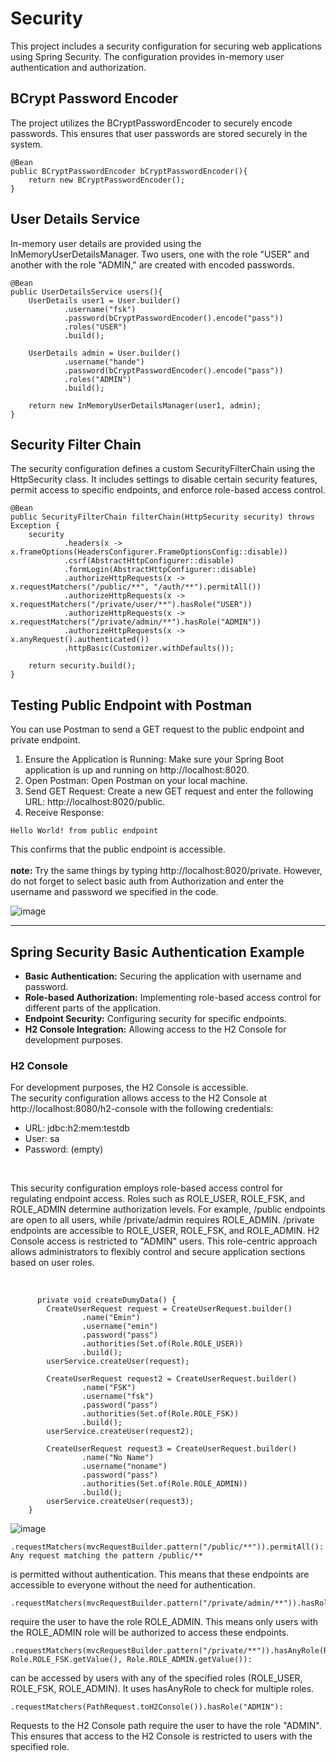 #  Security 
This project includes a security configuration for securing web applications using Spring Security. The configuration provides in-memory user authentication and authorization.

## BCrypt Password Encoder
The project utilizes the BCryptPasswordEncoder to securely encode passwords. This ensures that user passwords are stored securely in the system.
```
@Bean
public BCryptPasswordEncoder bCryptPasswordEncoder(){
    return new BCryptPasswordEncoder();
}
```

## User Details Service
In-memory user details are provided using the InMemoryUserDetailsManager. Two users, one with the role "USER" and another with the role "ADMIN," are created with encoded passwords.
```
@Bean
public UserDetailsService users(){
    UserDetails user1 = User.builder()
            .username("fsk")
            .password(bCryptPasswordEncoder().encode("pass"))
            .roles("USER")
            .build();

    UserDetails admin = User.builder()
            .username("hande")
            .password(bCryptPasswordEncoder().encode("pass"))
            .roles("ADMIN")
            .build();

    return new InMemoryUserDetailsManager(user1, admin);
}
```

## Security Filter Chain
The security configuration defines a custom SecurityFilterChain using the HttpSecurity class. It includes settings to disable certain security features, permit access to specific endpoints, and enforce role-based access control.
```
@Bean
public SecurityFilterChain filterChain(HttpSecurity security) throws Exception {
    security
            .headers(x -> x.frameOptions(HeadersConfigurer.FrameOptionsConfig::disable))
            .csrf(AbstractHttpConfigurer::disable)
            .formLogin(AbstractHttpConfigurer::disable)
            .authorizeHttpRequests(x -> x.requestMatchers("/public/**", "/auth/**").permitAll())
            .authorizeHttpRequests(x -> x.requestMatchers("/private/user/**").hasRole("USER"))
            .authorizeHttpRequests(x -> x.requestMatchers("/private/admin/**").hasRole("ADMIN"))
            .authorizeHttpRequests(x -> x.anyRequest().authenticated())
            .httpBasic(Customizer.withDefaults());

    return security.build();
}
```

## Testing Public Endpoint with Postman
You can use Postman to send a GET request to the public endpoint and private endpoint.
1. Ensure the Application is Running:
Make sure your Spring Boot application is up and running on http://localhost:8020.
2. Open Postman:
Open Postman on your local machine.
3. Send GET Request:
Create a new GET request and enter the following URL: http://localhost:8020/public.
4. Receive Response:
```
Hello World! from public endpoint
```
This confirms that the public endpoint is accessible.<br> <br> 
**note:** Try the same things by typing http://localhost:8020/private. However, do not forget to select basic auth from Authorization and enter the username and password we specified in the code.

![image](https://github.com/fettahogluhande/SpringSecurity/assets/75665898/4ac48c4d-ddc5-4e22-8781-d785bb6483dc)

<hr>

## Spring Security Basic Authentication Example

- **Basic Authentication:** Securing the application with username and password.
- **Role-based Authorization:** Implementing role-based access control for different parts of the application.
- **Endpoint Security:** Configuring security for specific endpoints.
- **H2 Console Integration:** Allowing access to the H2 Console for development purposes.

### H2 Console
For development purposes, the H2 Console is accessible.<br>
The security configuration allows access to the H2 Console at http://localhost:8080/h2-console with the following credentials:

* URL: jdbc:h2:mem:testdb
* User: sa
* Password: (empty)

<br>

<p>
    This security configuration employs role-based access control for regulating endpoint access. Roles such as ROLE_USER, ROLE_FSK, and ROLE_ADMIN determine authorization levels. For example, /public endpoints are open to all users, while /private/admin requires ROLE_ADMIN. /private endpoints are accessible to ROLE_USER, ROLE_FSK, and ROLE_ADMIN. H2 Console access is restricted to "ADMIN" users. This role-centric approach allows administrators to flexibly control and secure application sections based on user roles.
</p>


<br>

```
      private void createDumyData() {
        CreateUserRequest request = CreateUserRequest.builder()
                .name("Emin")
                .username("emin")
                .password("pass")
                .authorities(Set.of(Role.ROLE_USER))
                .build();
        userService.createUser(request);

        CreateUserRequest request2 = CreateUserRequest.builder()
                .name("FSK")
                .username("fsk")
                .password("pass")
                .authorities(Set.of(Role.ROLE_FSK))
                .build();
        userService.createUser(request2);

        CreateUserRequest request3 = CreateUserRequest.builder()
                .name("No Name")
                .username("noname")
                .password("pass")
                .authorities(Set.of(Role.ROLE_ADMIN))
                .build();
        userService.createUser(request3);
    }
```
![image](https://github.com/fettahogluhande/SpringSecurity/assets/75665898/5f4ee4d9-9e7a-45ee-891f-f9802bd18491)
```
.requestMatchers(mvcRequestBuilder.pattern("/public/**")).permitAll(): Any request matching the pattern /public/** 
```
is permitted without authentication. This means that these endpoints are accessible to everyone without the need for authentication.
```
.requestMatchers(mvcRequestBuilder.pattern("/private/admin/**")).hasRole(Role.ROLE_ADMIN.getValue()): 
```
require the user to have the role ROLE_ADMIN. This means only users with the ROLE_ADMIN role will be authorized to access these endpoints.
```
.requestMatchers(mvcRequestBuilder.pattern("/private/**")).hasAnyRole(Role.ROLE_USER.getValue(), Role.ROLE_FSK.getValue(), Role.ROLE_ADMIN.getValue()):
```
can be accessed by users with any of the specified roles (ROLE_USER, ROLE_FSK, ROLE_ADMIN). It uses hasAnyRole to check for multiple roles.
```
.requestMatchers(PathRequest.toH2Console()).hasRole("ADMIN"):
```
Requests to the H2 Console path require the user to have the role "ADMIN". This ensures that access to the H2 Console is restricted to users with the specified role.

